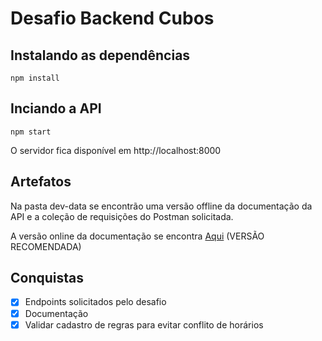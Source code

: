# Desafio Backend Cubos

## Instalando as dependências

`npm install`

## Inciando a API

`npm start`

O servidor fica disponível em http://localhost:8000

## Artefatos

Na pasta dev-data se encontrão uma versão offline da documentação da API e a coleção de requisições do Postman solicitada.

A versão online da documentação se encontra [Aqui](https://app.swaggerhub.com/apis-docs/fernandodmp/ApiDesafioCubos/1.0.0-oas3) (VERSÃO RECOMENDADA)

## Conquistas

- [x] Endpoints solicitados pelo desafio
- [x] Documentação
- [x] Validar cadastro de regras para evitar conflito de horários
